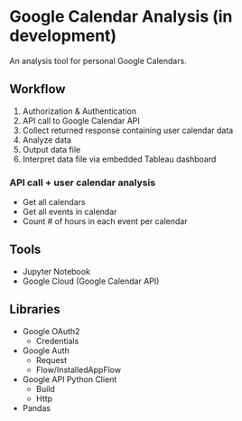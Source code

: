 # Google Calendar Analysis (in development)

An analysis tool for personal Google Calendars. 

## Workflow
1. Authorization & Authentication 
2. API call to Google Calendar API
3. Collect returned response containing user calendar data 
4. Analyze data
5. Output data file
6. Interpret data file via embedded Tableau dashboard

### API call + user calendar analysis
- Get all calendars 
- Get all events in calendar 
- Count # of hours in each event per calendar

## Tools
- Jupyter Notebook
- Google Cloud (Google Calendar API)

## Libraries
- Google OAuth2
  - Credentials
- Google Auth
  - Request
  - Flow/InstalledAppFlow
- Google API Python Client
  - Build
  - Http
- Pandas